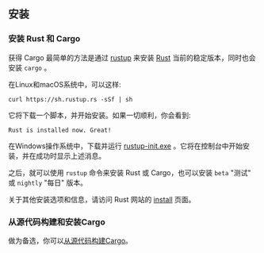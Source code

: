 ## 安装

### 安装 Rust 和 Cargo

获得 Cargo 最简单的方法是通过 [rustup] 来安装 [Rust] 当前的稳定版本，同时也会安装 `cargo` 。

在Linux和macOS系统中，可以这样:

```console
curl https://sh.rustup.rs -sSf | sh
```

它将下载一个脚本，并开始安装。如果一切顺利，你会看到:

```console
Rust is installed now. Great!
```

在Windows操作系统中，下载并运行 [rustup-init.exe] 。它将在控制台中开始安装，并在成功时显示上述消息。

之后，就可以使用 `rustup` 命令来安装 Rust 或 Cargo，也可以安装 `beta` "测试" 或 `nightly` "每日" 版本。

关于其他安装选项和信息，请访问 Rust 网站的 [install][install-rust] 页面。

### 从源代码构建和安装Cargo

做为备选，你可以[从源代码构建Cargo][compiling-from-source]。

[rust]: https://www.rust-lang.org/
[rustup]: https://rustup.rs/
[rustup-init.exe]: https://win.rustup.rs/
[install-rust]: https://www.rust-lang.org/tools/install
[compiling-from-source]: https://github.com/rust-lang/cargo#compiling-from-source
